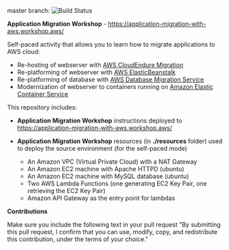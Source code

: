 master branch: ![Build Status](https://codebuild.us-west-2.amazonaws.com/badges?uuid=eyJlbmNyeXB0ZWREYXRhIjoiWDdPMHZ6TWUxUTZ5YnoyOVJmblJmdEZ1UDAvMEF0MG0vK2ozMTQvNXFlcDkvWVA1WUFISG9mZWxLeWl6bStJcTY3Z3JRMjlxdDJWT3k1OXBpMUFRVnNZPSIsIml2UGFyYW1ldGVyU3BlYyI6IlVzUVRXSXZvS0NRM2MrMEUiLCJtYXRlcmlhbFNldFNlcmlhbCI6MX0%3D&branch=master)

**Application Migration Workshop** - https://application-migration-with-aws.workshop.aws/

Self-paced activity that allows you to learn how to migrate applications to AWS cloud:  
  - Re-hosting of webserver with [AWS CloudEndure Migration](https://aws.amazon.com/cloudendure-migration/)  
  - Re-platforming of webserver with [AWS ElasticBeanstalk](https://aws.amazon.com/elasticbeanstalk/) 
  - Re-platforming of database with [AWS Database Migration Service](https://aws.amazon.com/dms/)  
  - Modernization of webserver to containers running on [Amazon Elastic Container Service](https://aws.amazon.com/ecs/)   

This repository includes:
 - **Application Migration Workshop** instructions deployed to https://application-migration-with-aws.workshop.aws/
 - **Application Migration Workshop** resources (in **./resources** folder) used to deploy the source environment (for the self-paced mode)   
 
   - An Amazon VPC (Virtual Private Cloud) with a NAT Gateway
   - An Amazon EC2 machine with Apache HTTPD (ubuntu)  
   - An Amazon EC2 machine with MySQL database (ubuntu)   
   - Two AWS Lambda Functions (one generating EC2 Key Pair, one retrieving the EC2 Key Pair)   
   - Amazon API Gateway as the entry point for lambdas   

**Contributions**

Make sure you include the following text in your pull request "By submitting this pull request, I confirm that you can use, modify, copy, and redistribute this contribution, under the terms of your choice."
